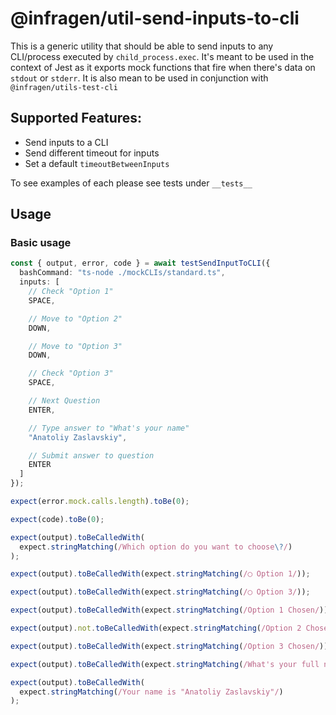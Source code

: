 # @infragen/util-send-inputs-to-cli

This is a generic utility that should be able to send inputs to any CLI/process executed by `child_process.exec`. It's meant to be used in the context of Jest as it exports mock functions that fire when there's data on `stdout` or `stderr`. It is also mean to be used in conjunction with `@infragen/utils-test-cli`

## Supported Features:

- Send inputs to a CLI
- Send different timeout for inputs
- Set a default `timeoutBetweenInputs`

To see examples of each please see tests under `__tests__`

## Usage

### Basic usage

```typescript
const { output, error, code } = await testSendInputToCLI({
  bashCommand: "ts-node ./mockCLIs/standard.ts",
  inputs: [
    // Check "Option 1"
    SPACE,

    // Move to "Option 2"
    DOWN,

    // Move to "Option 3"
    DOWN,

    // Check "Option 3"
    SPACE,

    // Next Question
    ENTER,

    // Type answer to "What's your name"
    "Anatoliy Zaslavskiy",

    // Submit answer to question
    ENTER
  ]
});

expect(error.mock.calls.length).toBe(0);

expect(code).toBe(0);

expect(output).toBeCalledWith(
  expect.stringMatching(/Which option do you want to choose\?/)
);

expect(output).toBeCalledWith(expect.stringMatching(/◯ Option 1/));

expect(output).toBeCalledWith(expect.stringMatching(/◯ Option 3/));

expect(output).toBeCalledWith(expect.stringMatching(/Option 1 Chosen/));

expect(output).not.toBeCalledWith(expect.stringMatching(/Option 2 Chosen/));

expect(output).toBeCalledWith(expect.stringMatching(/Option 3 Chosen/));

expect(output).toBeCalledWith(expect.stringMatching(/What's your full name\?/));

expect(output).toBeCalledWith(
  expect.stringMatching(/Your name is "Anatoliy Zaslavskiy"/)
);
```
